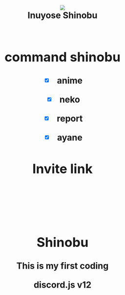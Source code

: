 <h1 align="center">
  <a href="https://github.com/yuki0912/shinobu"><img src="https://static.zerochan.net/Inuyose.Shinobu.full.3148762.jpg" avtar_c_icon"></a>
  <br>
  Inuyose Shinobu
  <br>
  <br>
<h11>





## command shinobu
- [x] anime
- [x] neko
- [x] report 
- [x] ayane



 ## Invite link
<a href="[https://discord.gg/huM4KG7KnS](https://discord.gg/QSJRxjGBWU)"><img src=""/></a>

<br><br>
    
## Shinobu
This is my first coding 

discord.js v12

